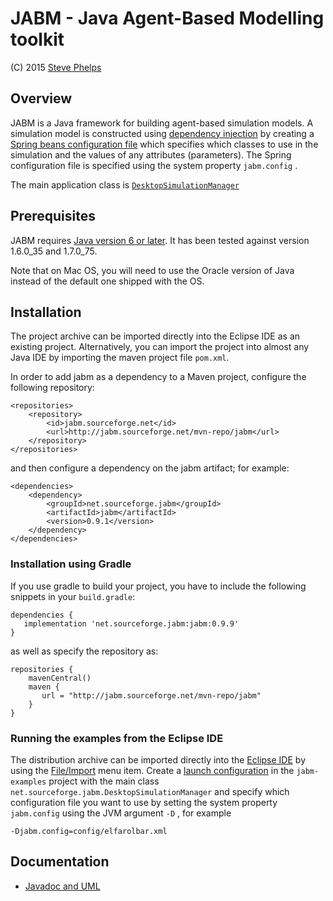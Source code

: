 # JABM - Java Agent-Based Modelling toolkit 

\(C) 2015 [Steve Phelps](http://sphelps.net/)   

Overview
--------

JABM is a Java framework for building agent-based simulation models. A
simulation model is constructed using [dependency
injection](http://martinfowler.com/articles/injection.html) by creating
a [Spring beans configuration
file](http://unmaintainable.wordpress.com/2007/11/01/configuration-with-spring-beans/)
which specifies which classes to use in the simulation and the values of
any attributes (parameters). The Spring configuration file is specified
using the system property `jabm.config` .

The main application class is
[`DesktopSimulationManager`](http://jabm.sourceforge.net/doc/javadoc/net/sourceforge/jabm/DesktopSimulationManager.html)

Prerequisites
-------------

JABM requires [Java version 6 or
later](http://www.java.com/en/download/index.jsp). It has been tested
against version 1.6.0\_35 and 1.7.0\_75.  

Note that on Mac OS, you will need to use the Oracle version of Java instead of 
the default one shipped with the OS.

Installation
------------

The project archive can be imported directly into the Eclipse IDE as an existing 
project.  Alternatively, you can import the project into almost any Java IDE by 
importing the maven project file `pom.xml`.

In order to add jabm as a dependency to a Maven project, configure the following repository:

	<repositories>
		<repository>
			<id>jabm.sourceforge.net</id>
			<url>http://jabm.sourceforge.net/mvn-repo/jabm</url>
		</repository>
	</repositories> 

and then configure a dependency on the jabm artifact; for example:

	<dependencies>
		<dependency>
			<groupId>net.sourceforge.jabm</groupId>
			<artifactId>jabm</artifactId>
			<version>0.9.1</version>
		</dependency>
	</dependencies>


### Installation using Gradle

If you use gradle to build your project, you have to include the following snippets in your `build.gradle`:

```
dependencies {
   implementation 'net.sourceforge.jabm:jabm:0.9.9'
}
```

as well as specify the repository as:

```
repositories {
    mavenCentral()
    maven {
       url = "http://jabm.sourceforge.net/mvn-repo/jabm"
    }
}
```
	
### Running the examples from the Eclipse IDE

The distribution archive can be imported directly into the [Eclipse
IDE](http://www.eclipse.org/) by using the
[File/Import](http://help.eclipse.org/helios/index.jsp?topic=/org.eclipse.platform.doc.user/tasks/tasks-importproject.htm)
menu item. Create a [launch
configuration](http://help.eclipse.org/helios/index.jsp?topic=/org.eclipse.jdt.doc.user/tasks/tasks-java-local-configuration.htm)
in the `jabm-examples` project with the main class
`net.sourceforge.jabm.DesktopSimulationManager` and specify which
configuration file you want to use by setting the system property
`jabm.config` using the JVM argument `-D` , for example

`-Djabm.config=config/elfarolbar.xml`

Documentation
-------------

-   [Javadoc and UML](doc/javadoc/index.html)

